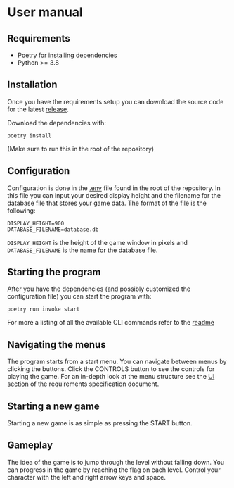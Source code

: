 # User manual
## Requirements
- Poetry for installing dependencies
- Python >= 3.8

## Installation
Once you have the requirements setup you can download the source code for the latest [release](https://github.com/eemilhaa/ot-harjoitustyo/releases/).

Download the dependencies with:
```console
poetry install
```
(Make sure to run this in the root of the repository)

## Configuration
Configuration is done in the [.env](../.env) file found in the root of the repository. In this file you can input your desired display height and the filename for the database file that stores your game data. The format of the file is the following:
```
DISPLAY_HEIGHT=900
DATABASE_FILENAME=database.db
```
`DISPLAY_HEIGHT` is the height of the game window in pixels and `DATABASE_FILENAME` is the name for the database file.

## Starting the program
After you have the dependencies (and possibly customized the configuration file) you can start the program with:
```console
poetry run invoke start
```
For more a listing of all the available CLI commands refer to the [readme](https://github.com/eemilhaa/ot-harjoitustyo/blob/main/README.md#available-cli-commands)

## Navigating the menus
The program starts from a start menu. You can navigate between menus by clicking the buttons. Click the CONTROLS button to see the controls for playing the game. For an in-depth look at the menu structure see the [UI section](https://github.com/eemilhaa/ot-harjoitustyo/blob/main/documentation/requirements-specification.md#ui) of the requirements specification document.

## Starting a new game
Starting a new game is as simple as pressing the START button.

## Gameplay
The idea of the game is to jump through the level without falling down. You can progress in the game by reaching the flag on each level. Control your character with the left and right arrow keys and space.
